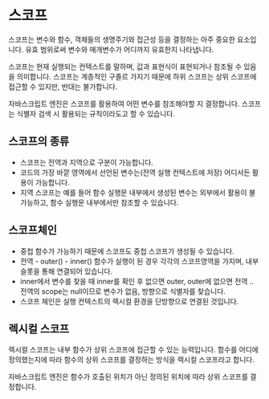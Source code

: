 # 스코프

스코프는 변수와 함수, 객체들의 생명주기와 접근성 등을 결정하는 아주 중요한 요소입니다.
유효 범위로써 변수와 매개변수가 어디까지 유효한지 나타냅니다.

스코프는 현재 실행되는 컨텍스트를 말하며, 값과 표현식이 표현되거나 참조될 수 있음을 의미합니다. 스코프는 계층적인 구졸르 가지기 때문에 하위 스코프는 상위 스코프에 접근할 수 있지만, 반대는 불가합니다.

자바스크립트 엔진은 스코프를 활용하여 어떤 변수를 참조해야할 지 결정합니다. 스코프는 식별자 검색 시 활용되는 규칙이라도고 할 수 있습니다.

## 스코프의 종류

- 스코프는 전역과 지역으로 구분이 가능합니다.
- 코드의 가장 바깥 영역에서 선언된 변수는(전역 실행 컨텍스트에 저장) 어디서든 활용이 가능합니다.
- 지역 스코프는 예를 들어 함수 실행문 내부에서 생성된 변수는 외부에서 활용이 불가능하고, 함수 실행문 내부에서만 참조할 수 있습니다.

## 스코프체인

- 중첩 함수가 가능하기 때문에 스코프도 중첩 스코프가 생성될 수 있습니다.
- 전역 - outer() - inner() 함수가 실행이 된 경우 각각의 스코프영역을 가지며, 내부슬롯을 통해 연결되어 있습니다.
- inner에서 변수를 찾을 때 inner를 확인 후 없으면 outer, outer에 없으면 전역 .. 전역의 scope는 null이므로 변수가 없음, 방향으로 식별자를 찾습니다.
- 스코프 체인은 실행 컨텍스트의 렉시컬 환경을 단방향으로 연결된 것입니다.

## 렉시컬 스코프

렉시컬 스코프는 내부 함수가 상위 스코프에 접근할 수 있는 능력입니다. 함수를 어디에 정의했는지에 따라 함수의 상위 스코프를 결정하는 방식을 렉시컬 스코프라고 합니다.

자바스크립트 엔진은 함수가 호출된 위치가 아닌 정의된 위치에 따라 상위 스코프를 결정합니다.
